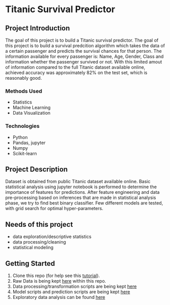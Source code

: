 # Titanic Survival Predictor

## Project Introduction
The goal of this project is to build a Titanic survival predictor. The goal of this project is to build a survival
predcition algorithm which takes the data of a certain passenger and predicts the survival chances for that person.
The information available for every passenger is: Name, Age, Gender, Class and information whether the passenger 
survived or not. With this limited amout of information compared to the full Titanic dataset available online, 
achieved accuracy was approximately 82% on the test set, which is reasonably good.

### Methods Used
* Statistics
* Machine Learning
* Data Visualization

### Technologies
* Python
* Pandas, jupyter
* Numpy
* Scikit-learn

## Project Description
Dataset is obtained from public Titanic dataset available online. Basic statistical analysis using jupyter notebook is
performed to determine the importance of features for predictions. After feature engineering and data pre-processing
based on inferences that are made in statistical analysis phase, we try to find best binary classifier. Few different
models are tested, with grid search for optimal hyper-parameters.

## Needs of this project

- data exploration/descriptive statistics
- data processing/cleaning
- statistical modeling

## Getting Started

1. Clone this repo (for help see this [tutorial](https://help.github.com/articles/cloning-a-repository/)).
2. Raw Data is being kept [here](https://github.com/Simioo/DS-2019/tree/develop/data/raw) within this repo.
3. Data processing/transformation scripts are being kept [here](https://github.com/Simioo/DS-2019/tree/develop/bin)
4. Model scripts and prediction scripts are being kept [here](https://github.com/Simioo/DS-2019/tree/develop/models)
5. Exploratory data analysis can be found [here](https://github.com/Simioo/Titanic/tree/master/notebooks)

